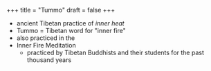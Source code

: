 +++
title = "Tummo"
draft = false
+++

-   ancient Tibetan practice of _inner heat_
-   Tummo = Tibetan word for "inner fire"
-   also practiced in the
-   Inner Fire Meditation
    -   practiced by Tibetan Buddhists and their students for the past thousand years
